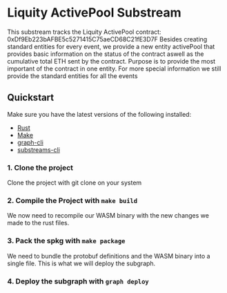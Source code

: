# Liquity ActivePool Substream

This substream tracks the Liquity ActivePool contract: 0xDf9Eb223bAFBE5c5271415C75aeCD68C21fE3D7F
Besides creating standard entities for every event, we provide a new entity activePool that provides basic information on the status of the contract aswell as the cumulative total ETH sent by the contract. Purpose is to provide the most important of the contract in one entity. For more special information we still provide the standard entities for all the events

## Quickstart

Make sure you have the latest versions of the following installed:

- [Rust](https://rustup.rs/)
- [Make](https://formulae.brew.sh/formula/make)
- [graph-cli](https://thegraph.com/docs/en/cookbook/quick-start/#2-install-the-graph-cli)
- [substreams-cli](https://substreams.streamingfast.io/getting-started/installing-the-cli)

### 1. Clone the project

Clone the project with git clone on your system

### 2. Compile the Project with `make build`

We now need to recompile our WASM binary with the new changes we made to the rust files.

### 3. Pack the spkg with `make package`

We need to bundle the protobuf definitions and the WASM binary into a single file. This is what we will deploy the subgraph.

### 4. Deploy the subgraph with `graph deploy`